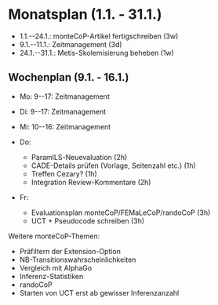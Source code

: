 Monatsplan (1.1. - 31.1.)
=========================


* 1.1.--24.1.: monteCoP-Artikel fertigschreiben (3w)
* 9.1.--11.1.: Zeitmanagement (3d)
* 24.1.--31.1.: Metis-Skolemisierung beheben (1w)



Wochenplan (9.1. - 16.1.)
-------------------------

* Mo: 9--17: Zeitmanagement

* Di: 9--17: Zeitmanagement

* Mi: 10--16: Zeitmanagement

* Do:
    - ParamILS-Neuevaluation (2h)
    - CADE-Details prüfen (Vorlage, Seitenzahl etc.) (1h)
    - Treffen Cezary? (1h)
    - Integration Review-Kommentare (2h)

* Fr: 
    - Evaluationsplan monteCoP/FEMaLeCoP/randoCoP (3h)
    - UCT + Pseudocode schreiben (3h)

Weitere monteCoP-Themen:

* Präfiltern der Extension-Option
* NB-Transitionswahrscheinlichkeiten
* Vergleich mit AlphaGo
* Inferenz-Statistiken
* randoCoP
* Starten von UCT erst ab gewisser Inferenzanzahl
